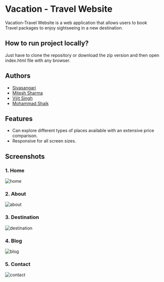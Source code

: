
# Vacation - Travel Website

Vacation-Travel Website is a web application that allows users to book Travel packages to enjoy sightseeing in a new destination.

## How to run project locally?
Just have to clone the repository or download the zip version and then open index.html file with any browser.

## Authors

- [Sivasangari](https://github.com/sivasangari03-G)
- [Mitesh Sharma](https://github.com/ms00110011)
- [Vijit Singh](https://github.com/mjsvijit)
- [Mohammad Shaik](https://github.com/mohammad2407)
 
## Features

- Can explore different types of places available with an extensive price comparison.
- Responsive for all screen sizes.

## Screenshots
### 1. Home

![home](https://user-images.githubusercontent.com/77038735/157528936-d965bc94-6699-4a4c-9dd3-02bc078536b5.jpg)

### 2. About

![about](https://user-images.githubusercontent.com/77038735/157529090-d626f925-0e90-4b13-bec3-18f6a727a1f5.jpg)

### 3. Destination

![destination](https://user-images.githubusercontent.com/77038735/157529175-36b2f6a1-de13-4507-abb1-8d7bba5eec4b.jpg)

### 4. Blog

![blog](https://user-images.githubusercontent.com/77038735/157529247-8efad303-9592-4ed7-a4be-520eb612a6af.jpg)

### 5. Contact

![contact](https://user-images.githubusercontent.com/77038735/157529310-d9469dca-123a-48f7-a056-8265e369cf56.jpg)



 
  
